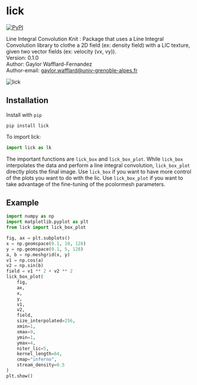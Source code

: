 # lick
[![PyPI](https://img.shields.io/pypi/v/lick)](https://pypi.org/project/lick/)

Line Integral Convolution Knit : Package that uses a Line Integral Convolution library to clothe a 2D field (ex: density field) with a LIC texture, given two vector fields (ex: velocity (vx, vy)).  
Version: 0.1.0  
Author: Gaylor Wafflard-Fernandez  
Author-email: gaylor.wafflard@univ-grenoble-alpes.fr  

![lick](https://github.com/Volodia99/lick/raw/main/imgs/lick.png)

## Installation

Install with `pip`

```
pip install lick
```

To import lick:

```python
import lick as lk
```

The important functions are ```lick_box``` and ```lick_box_plot```. While ```lick_box``` interpolates the data and perform a line integral convolution, ```lick_box_plot``` directly plots the final image. Use ```lick_box``` if you want to have more control of the plots you want to do with the lic. Use ```lick_box_plot``` if you want to take advantage of the fine-tuning of the pcolormesh parameters.

## Example

```python
import numpy as np
import matplotlib.pyplot as plt
from lick import lick_box_plot

fig, ax = plt.subplots()
x = np.geomspace(0.1, 10, 128)
y = np.geomspace(0.1, 5, 128)
a, b = np.meshgrid(x, y)
v1 = np.cos(a)
v2 = np.sin(b)
field = v1 ** 2 + v2 ** 2
lick_box_plot(
    fig,
    ax,
    x,
    y,
    v1,
    v2,
    field,
    size_interpolated=256,
    xmin=1,
    xmax=9,
    ymin=1,
    ymax=4,
    niter_lic=5,
    kernel_length=64,
    cmap="inferno",
    stream_density=0.5
)
plt.show()
```
